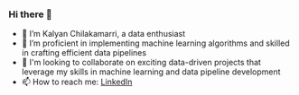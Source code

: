 ### Hi there 👋

- 🔭 I’m Kalyan Chilakamarri, a data enthusiast
- 🌱 I’m proficient in implementing machine learning algorithms and skilled in crafting efficient data pipelines
- 👯 I'm looking to collaborate on exciting data-driven projects that leverage my skills in machine learning and data pipeline development
- 📫 How to reach me: [LinkedIn](https://www.linkedin.com/in/kalyan96/)
